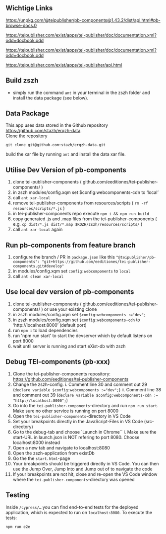 ## Wichtige Links

https://unpkg.com/@teipublisher/pb-components@1.43.2/dist/api.html#pb-browse-docs.0

https://teipublisher.com/exist/apps/tei-publisher/doc/documentation.xml?odd=docbook.odd

https://teipublisher.com/exist/apps/tei-publisher/doc/documentation.xml?odd=docbook.odd

https://teipublisher.com/exist/apps/tei-publisher/api.html

## Build zszh
* simply run the command `ant` in your terminal in the zszh folder and install the data package (see below).
  
## Data Package
This app uses data stored in the Github repository https://github.com/stazh/erqzh-data.   
Clone the repository 
```
git clone git@github.com:stazh/erqzh-data.git
``` 
build the xar file by running `ant` and install the data xar file. 
  
## Utilise Dev Version of pb-components

1. clone tei-publisher-components ( github.com/eeditiones/tei-publisher-components/ )
1. in zszh modules/config.xqm set $config:webcomponents-cdn to ‘local’ 
1. call `ant xar-local`
1. remove tei-publisher-components from resources/scripts ( `rm -rf resources/scripts/*.js` )
1. in tei-publisher-components repo execute `npm i && npm run build` 
1. copy generated .js and .map files from the tei-publisher-components ( e.g. `cp dist/*.js dist/*.map $RQZH/zszh/resources/scripts/` )
1. call `ant xar-local` again

## Run pb-components from feature branch

1. configure the branch / PR in `package.json` like this `"@teipublisher/pb-components": "git+https://github.com/eeditiones/tei-publisher-components.git#develop"` 
1. in modules/config.xqm set `config:webcomponents` to `local`
2. call `ant clean xar-local`

## Use local dev version of pb-components

1. clone tei-publisher-components ( github.com/eeditiones/tei-publisher-components/ ) or use
your existing clone
1. in zszh modules/config.xqm set `$config:webcomponents :="dev"`;
1. in zszh modules/config.xqm set `$config:webcomponents-cdn` to ‘http://localhost:8000’ (default port)
1. run `npm i` to load dependencies
1. run 'npm run start' to start the devserver which by default listens on port 8000
1. wait until server is running and start eXist-db with zszh 

## Debug TEI-components (pb-xxx)
1. Clone the tei-publisher-components repository: https://github.com/eeditiones/tei-publisher-components
2. Change the zszh-config.
    i. Comment line 30 and comment out 29 (`declare variable $config:webcomponents :="dev";`)
    ii. Comment line 38 and comment out 39 (`declare variable $config:webcomponents-cdn := "http://localhost:8000";`)
3. Go into the `tei-publisher-components`-directory and run `npm run start`. Make sure no other service is running on port 8000
4. Open the `tei-publisher-components`-directory in VS Code
5. Set your breakpoints directly in the JavaScript-Files in VS Code (src-directory)
6. Go to the debug-tab and choose `Launch in Chrome``
    i. Make sure the start-URL in launch.json is NOT refering to port 8080. Choose localhost:8000 instead
7. Open a new tab and navigate to localhost:8080
8. Open the zszh-application from existDb
9. Go the the `start.html`-page
10. Your breakpoints should be triggered directly in VS Code. You can then use the Jump Over, Jump Into and Jump out of to navigate the code
11. If your breakpoints are not hit, close and re-open the VS Code window where the `tei-publisher-components`-directory was opened

## Testing

Inside `/cypress/…` you can find end-to-end tests for the deployed application, which is expected to run on `localhost:8080`. To execute the tests:

```shell
npm run e2e
```
